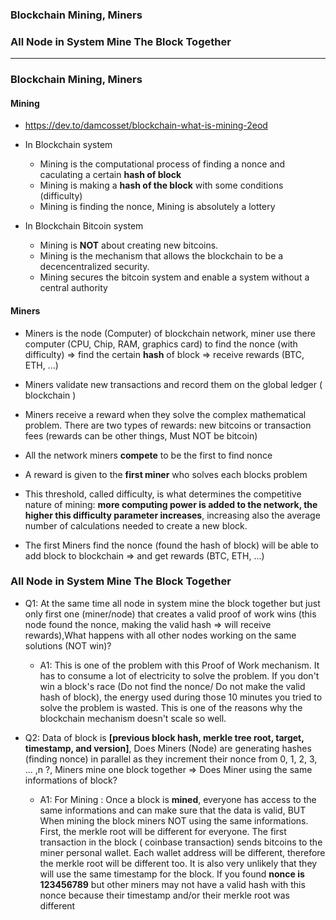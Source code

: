### Blockchain Mining, Miners
### All Node in System Mine The Block Together

-------------------------------------------------

### Blockchain Mining, Miners

#### Mining
* https://dev.to/damcosset/blockchain-what-is-mining-2eod

* In Blockchain system
  * Mining is the computational process of finding a nonce and caculating a certain **hash of block**
  * Mining is making a **hash of the block** with some conditions (difficulty)
  * Mining is finding the nonce, Mining is absolutely a lottery

* In Blockchain Bitcoin system
  * Mining is **NOT** about creating new bitcoins. 
  * Mining is the mechanism that allows the blockchain to be a decencentralized security. 
  * Mining secures the bitcoin system and enable a system without a central authority
  
#### Miners

* Miners is the node (Computer) of blockchain network, miner use there computer (CPU, Chip, RAM, graphics card) to find the nonce (with difficulty) => find the certain **hash** of block => receive rewards (BTC, ETH, ...)
* Miners validate new transactions and record them on the global ledger ( blockchain )
* Miners receive a reward when they solve the complex mathematical problem. There are two types of rewards: new bitcoins or transaction fees (rewards can be other things, Must NOT be bitcoin)
* All the network miners **compete** to be the first to find nonce
* A reward is given to the **first miner** who solves each blocks problem

* This threshold, called difficulty, is what determines the competitive nature of mining: **more computing power is added to the network, the higher this difficulty parameter increases**, increasing also the average number of calculations needed to create a new block.

* The first Miners find the nonce (found the hash of block) will be able to add block to blockchain => and get rewards (BTC, ETH, ...)

### All Node in System Mine The Block Together
* Q1: At the same time all node in system mine the block together but just only first one (miner/node) that creates a valid proof of work wins (this node found the nonce, making the valid hash => will receive rewards),What happens with all other nodes working on the same solutions (NOT win)?
  
  * A1: This is one of the problem with this Proof of Work mechanism. It has to consume a lot of electricity to solve the problem. If you don't win a block's race (Do not find the nonce/ Do not make the valid hash of block), the energy used during those 10 minutes you tried to solve the problem is wasted. This is one of the reasons why the blockchain mechanism doesn't scale so well.


* Q2: Data of block is **[previous block hash, merkle tree root, target, timestamp, and version]**, Does Miners (Node) are generating hashes (finding nonce) in parallel as they increment their nonce from 0, 1, 2, 3, ... ,n ?, Miners mine one block together => Does Miner using the same informations of block?
  
  * A1: For Mining : Once a block is **mined**, everyone has access to the same informations and can make sure that the data is valid, BUT When mining the block miners NOT using the same informations. First, the merkle root will be different for everyone. The first transaction in the block ( coinbase transaction) sends bitcoins to the miner personal wallet. Each wallet address will be different, therefore the merkle root will be different too. It is also very unlikely that they will use the same timestamp for the block. If you found **nonce is 123456789** but other miners may not have a valid hash with this nonce because their timestamp and/or their merkle root was different
